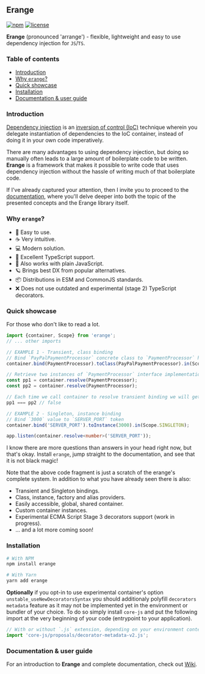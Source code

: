 ## Erange

[![npm](https://img.shields.io/npm/v/erange?style=for-the-badge&color=blue)](https://www.npmjs.com/package/erange)
[![license](https://img.shields.io/badge/license-mit-brightgreen?style=for-the-badge)](./LICENSE)

**Erange** (pronounced 'arrange') - flexible, lightweight and easy to use dependency injection for `JS`/`TS`.

### Table of contents

* [Introduction](#introduction)
* [Why `erange`?](#why-erange)
* [Quick showcase](#quick-showcase)
* [Installation](#installation)
* [Documentation & user guide](#documentation--user-guide)

### Introduction

[Dependency injection](https://en.wikipedia.org/wiki/Dependency_injection) is
an [inversion of control (IoC)](https://en.wikipedia.org/wiki/Inversion_of_control) technique wherein you delegate
instantiation of dependencies to the IoC container, instead of doing it in your own code imperatively.

There are many advantages to using dependency injection, but doing so manually often leads to a large amount of
boilerplate code to be written. **Erange** is a framework that makes it possible to write code that uses dependency
injection without the hassle of writing much of that boilerplate code.

If I've already captured your attention, then I invite you to proceed to
the [documentation](https://github.com/arklanq/erange/wiki), where you'll delve deeper into both the topic of the
presented concepts and the Erange library itself.

### Why `erange`?

* 🍭 Easy to use.
* ☕️ Very intuitive.
* 💻 Modern solution.
* 📘 Excellent TypeScript support.
* 📒 Also works with plain JavaScript.
* 🪐 Brings best DX from popular alternatives.
* 📦 Distributions in ESM and CommonJS standards.
* ❌ Does not use outdated and experimental (stage 2) TypeScript decorators.

### Quick showcase

For those who don't like to read a lot.

```typescript
import {container, Scope} from 'erange';
// ... other imports

// EXAMPLE 1 - Transient, class binding
// Bind `PayPalPaymentProcessor` concrete class to `PaymentProcessor` higher-order class
container.bind(PaymentProcessor).toClass(PayPalPaymentProcessor).in(Scope.TRANSIENT);

// Retrieve two instances of `PaymentProcessor` interface implementation from container
const pp1 = container.resolve(PaymentProcessor);
const pp2 = container.resolve(PaymentProcessor);

// Each time we call container to resolve transient binding we will get the new instance
pp1 === pp2 // false

// EXAMPLE 2 - Singleton, instance binding
// Bind `3000` value to `SERVER_PORT` token
container.bind('SERVER_PORT').toInstance(3000).in(Scope.SINGLETON);

app.listen(container.resolve<number>('SERVER_PORT'));
```

I know there are more questions than answers in your head right now, but that's okay.
Install `erange`, jump straight to the documentation, and see that it is not black magic!

Note that the above code fragment is just a scratch of the erange's complete system. In addition to what you have
already seen there is also:

* Transient and Singleton bindings.
* Class, instance, factory and alias providers.
* Easily accessible, global, shared container.
* Custom container instances.
* Experimental ECMA Script Stage 3 decorators support (work in progress).
* ... and a lot more coming soon!

### Installation

```bash
# With NPM
npm install erange

# With Yarn
yarn add erange
```

**Optionally** if you opt-in to use experimental container's option `unstable_useNewDecoratorsSyntax` you should
additionaly polyfill `decorators metadata` feature as it may not be implemented yet in the environment or bundler
of your choice. To do so simply install `core-js` and put the following import at the very beginning of your code
(entrypoint to your application).

```javascript
// With or without `.js` extension, depending on your environment context (ESM/CJS)
import 'core-js/proposals/decorator-metadata-v2.js';
```

### Documentation & user guide

For an introduction to **Erange** and complete documentation, check out
[Wiki](https://github.com/arklanq/erange/wiki).
